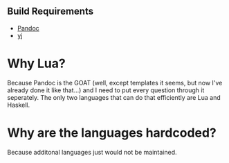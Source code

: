 ## Build Requirements

* [Pandoc](https://pandoc.org/)
* [yj](https://github.com/sclevine/yj)

# Why Lua?

Because Pandoc is the GOAT (well, except templates it seems, but now I've
already done it like that...) and I need to put every question through it
seperately. The only two languages that can do that efficiently are Lua and
Haskell.

# Why are the languages hardcoded?

Because additonal languages just would not be maintained.
